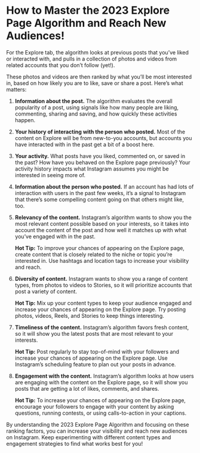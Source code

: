 # How to Master the 2023 Explore Page Algorithm and Reach New Audiences!

For the Explore tab, the algorithm looks at previous posts that you’ve liked or interacted with, and pulls in a collection of photos and videos from related accounts that you don’t follow (yet!).

These photos and videos are then ranked by what you’ll be most interested in, based on how likely you are to like, save or share a post. Here’s what matters:

1. **Information about the post.**
   The algorithm evaluates the overall popularity of a post, using signals like how many people are liking, commenting, sharing and saving, and how quickly these activities happen.

2. **Your history of interacting with the person who posted.**
   Most of the content on Explore will be from new-to-you accounts, but accounts you have interacted with in the past get a bit of a boost here.

3. **Your activity.**
   What posts have you liked, commented on, or saved in the past? How have you behaved on the Explore page previously? Your activity history impacts what Instagram assumes you might be interested in seeing more of.

4. **Information about the person who posted.**
   If an account has had lots of interaction with users in the past few weeks, it’s a signal to Instagram that there’s some compelling content going on that others might like, too.

5. **Relevancy of the content.**
   Instagram’s algorithm wants to show you the most relevant content possible based on your interests, so it takes into account the content of the post and how well it matches up with what you’ve engaged with in the past.

   **Hot Tip:** To improve your chances of appearing on the Explore page, create content that is closely related to the niche or topic you’re interested in. Use hashtags and location tags to increase your visibility and reach.

6. **Diversity of content.**
   Instagram wants to show you a range of content types, from photos to videos to Stories, so it will prioritize accounts that post a variety of content.

   **Hot Tip:** Mix up your content types to keep your audience engaged and increase your chances of appearing on the Explore page. Try posting photos, videos, Reels, and Stories to keep things interesting.

7. **Timeliness of the content.**
   Instagram’s algorithm favors fresh content, so it will show you the latest posts that are most relevant to your interests.

   **Hot Tip:** Post regularly to stay top-of-mind with your followers and increase your chances of appearing on the Explore page. Use Instagram’s scheduling feature to plan out your posts in advance.

8. **Engagement with the content.**
   Instagram’s algorithm looks at how users are engaging with the content on the Explore page, so it will show you posts that are getting a lot of likes, comments, and shares.

   **Hot Tip:** To increase your chances of appearing on the Explore page, encourage your followers to engage with your content by asking questions, running contests, or using calls-to-action in your captions.

By understanding the 2023 Explore Page Algorithm and focusing on these ranking factors, you can increase your visibility and reach new audiences on Instagram. Keep experimenting with different content types and engagement strategies to find what works best for you!
